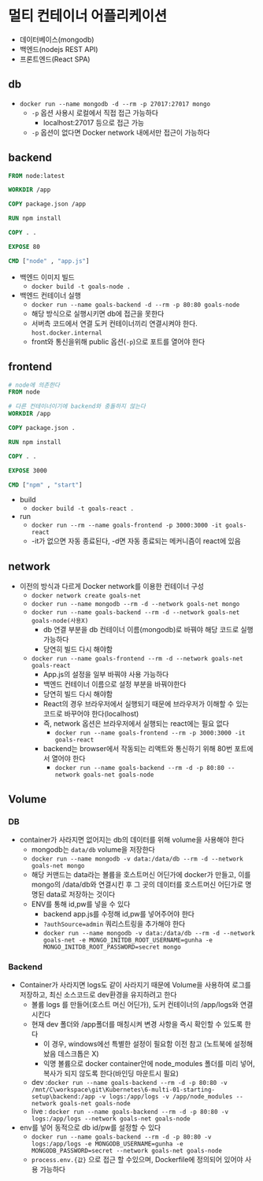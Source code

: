 # 멀티 컨테이너 어플리케이션

- 데이터베이스(mongodb)
- 백엔드(nodejs REST API)
- 프론트엔드(React SPA)

## db

- `docker run --name mongodb -d --rm -p 27017:27017 mongo`
    - `-p` 옵션 사용시 로컬에서 직접 접근 가능하다
        - localhost:27017 등으로 접근 가능
    - `-p` 옵션이 없다면 Docker network 내에서만 접근이 가능하다

## backend

```Dockerfile
FROM node:latest

WORKDIR /app

COPY package.json /app

RUN npm install

COPY . .

EXPOSE 80

CMD ["node" , "app.js"]
```

- 백엔드 이미지 빌드
    - `docker build -t goals-node .`
- 백엔드 컨테이너 실행
    - `docker run --name goals-backend -d --rm -p 80:80 goals-node`
    - 해당 방식으로 실행시키면 db에 접근을 못한다
    - 서버측 코드에서 연결 도커 컨테이너끼리 연결시켜야 한다. `host.docker.internal`
    - front와 통신을위해 public 옵션(`-p`)으로 포트를 열어야 한다

## frontend

```Dockerfile
# node에 의존한다
FROM node

# 다른 컨테이너이기에 backend와 충돌하지 않는다
WORKDIR /app

COPY package.json .

RUN npm install

COPY . .

EXPOSE 3000

CMD ["npm" , "start"]
```

-  build
    - `docker build -t goals-react .`  
- run
    - `docker run --rm --name goals-frontend -p 3000:3000 -it goals-react`
    - -it가 없으면 자동 종료된다, -d면 자동 종료되는 메커니즘이 react에 있음


## network

- 이전의 방식과 다르게 Docker network를 이용한 컨테이너 구성
    - `docker network create goals-net`
    - `docker run --name mongodb --rm -d --network goals-net mongo`
    - `docker run --name goals-backend --rm -d --network goals-net goals-node(사용X)`
        - db 연결 부분을 db 컨테이너 이름(mongodb)로 바꿔야 해당 코드로 실행 가능하다
        - 당연히 빌드 다시 해야함
    - `docker run --name goals-frontend --rm -d --network goals-net goals-react`
        - App.js의 설정을 일부 바꿔야 사용 가능하다
        - 백엔드 컨테이너 이름으로 설정 부분을 바꿔야한다
        - 당연히 빌드 다시 해야함
        - React의 경우 브라우저에서 실행되기 때문에 브라우저가 이해할 수 있는 코드로 바꾸어야 한다(localhost)
        - 즉, network 옵션은 브라우저에서 실행되는 react에는 필요 없다
            - `docker run --name goals-frontend --rm -p 3000:3000 -it goals-react`
        - backend는 browser에서 작동되는 리액트와 통신하기 위해 80번 포트에서 열어야 한다
            - `docker run --name goals-backend --rm -d -p 80:80 --network goals-net goals-node`


## Volume

### DB
- container가 사라지면 없어지는 db의 데이터를 위해 volume을 사용해야 한다
    - mongodb는 `data/db` volume을 저장한다
    - `docker run --name mongodb -v data:/data/db --rm -d --network goals-net mongo`
    - 해당 커맨드는 data라는 볼륨을 호스트머신 어딘가에 docker가 만들고, 이를 mongo의 /data/db와 연결시킨 후 그 곳의 데이터를 호스트머신 어딘가로 명명된 data로 저장하는 것이다
    - ENV를 통해 id,pw를 넣을 수 있다
        - backend app.js를 수정해 id,pw를 넣어주어야 한다
        - `?authSource=admin` 쿼리스트링을 추가해야 한다
        - `docker run --name mongodb -v data:/data/db --rm -d --network goals-net -e MONGO_INITDB_ROOT_USERNAME=gunha -e MONGO_INITDB_ROOT_PASSWORD=secret mongo`

### Backend
- Container가 사라지면 logs도 같이 사라지기 때문에 Volume을 사용하여 로그를 저장하고, 최신 소스코드로 dev환경을 유지하려고 한다
    - 볼륨 logs 를 만들어(호스트 머신 어딘가), 도커 컨테이너의 /app/logs와 연결시킨다 
    - 현재 dev 폴더와 /app폴더를 매칭시켜 변경 사항을 즉시 확인할 수 있도록 한다
        - 이 경우, windows에선 특별한 설정이 필요함 이전 참고 (노트북에 설정해놨음 데스크톱은 X)
        - 익명 볼륨으로 docker container안에 node_modules 폴더를 미리 넣어, 복사가 되지 않도록 한다(바인딩 마운트시 필요)
    - dev :`docker run --name goals-backend --rm -d -p 80:80 -v /mnt/C\workspace\git\Kubernetes\6-multi-01-starting-setup\backend:/app -v logs:/app/logs -v /app/node_modules --network goals-net goals-node`
    - live : `docker run --name goals-backend --rm -d -p 80:80 -v logs:/app/logs --network goals-net goals-node`
- env를 넣어 동적으로 db id/pw를 설정할 수 있다
    - `docker run --name goals-backend --rm -d -p 80:80 -v logs:/app/logs -e MONGODB_USERNAME=gunha -e MONGODB_PASSWORD=secret --network goals-net goals-node`
    - `process.env.{값}` 으로 접근 할 수있으며, Dockerfile에 정의되어 있어야 사용 가능하다